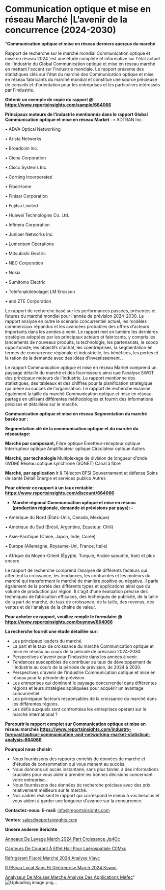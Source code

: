 # Communication optique et mise en réseau Marché |L’avenir de la concurrence (2024-2030)

"<strong>Communication optique et mise en réseau derniers aperçus du marché</strong>

Rapport de recherche sur le marché mondial Communication optique et mise en réseau 2024 'est une étude complète et informative sur l'état actuel de l'industrie du Global Communication optique et mise en réseau marché en mettant l'accent sur l'industrie mondiale. Le rapport présente des statistiques clés sur l'état du marché des Communication optique et mise en réseau fabricants du marché mondial et constitue une source précieuse de conseils et d'orientation pour les entreprises et les particuliers intéressés par l'industrie.

<strong>Obtenir un exemple de copie du rapport @ <a href=https://www.reportsinsights.com/sample/664066>https://www.reportsinsights.com/sample/664066</a></strong>

<strong>Principaux moteurs de l'industrie mentionnés dans le rapport Global Communication optique et mise en réseau Market</strong> :
• ADTRAN Inc.

• ADVA Optical Networking

• Arista Networks

• Broadcom Inc.

• Ciena Corporation

• Cisco Systems Inc.

• Corning Incorporated

• FiberHome

• Finisar Corporation

• Fujitsu Limited

• Huawei Technologies Co. Ltd.

• Infinera Corporation

• Juniper Networks Inc.

• Lumentum Operations

• Mitsubishi Electric

• NEC Corporation

• Nokia

• Sumitomo Electric

• Telefonaktiebolaget LM Ericsson

• and ZTE Corporation

Le rapport de recherche basé sur les performances passées, présentes et futures du marché mondial pour l'année de prévision 2024-2030. Le rapport analyse en outre le scénario concurrentiel actuel, les modèles commerciaux répandus et les avancées probables des offres d'acteurs importants dans les années à venir. Le rapport met en lumière les dernières stratégies adoptées par les principaux acteurs et fabricants, y compris les lancements de nouveaux produits, la technologie, les partenariats, le scoop opportuniste, les objectifs d'achat, les coentreprises, la segmentation en termes de concurrence régionale et industrielle, les bénéfices, les pertes et la ration de la demande avec des idées d'investissement. .

Le rapport Communication optique et mise en réseau Market comprend un paysage détaillé du marché et des fournisseurs ainsi que l'analyse SWOT des principaux moteurs de l'industrie. Le rapport mentionne des statistiques, des tableaux et des chiffres pour la planification stratégique qui mène au succès de l'organisation. Le rapport de recherche examine également la taille du marché Communication optique et mise en réseau, partage en utilisant différentes méthodologies et fournit des informations précises et détaillées sur le marché.

<strong>Communication optique et mise en réseau Segmentation du marché basée sur :</strong>

<strong> Segmentation clé de la communication optique et du marché du réseautage: </strong>

<strong> Marché par composant, </strong>
Fibre optique
Émetteur-récepteur optique
Interrupteur optique
Amplificateur optique
Circulateur optique
Autres

<strong> Marché, par technologie </strong>
Multiplexage de division de longueur d'onde (WDM)
Réseau optique synchrone (SONET)
Canal à fibre

<strong> Marché, par application </strong>
It & Télécom
BFSI
Gouvernement et défense
Soins de santé
Détail
Énergie et services publics
Autres

<strong>Pour obtenir ce rapport à un taux rentable: <a href=https://www.reportsinsights.com/discount/664066>https://www.reportsinsights.com/discount/664066</a></strong>
<ul>
  <li><strong>Marché régional Communication optique et mise en réseau (production régionale, demande et prévisions par pays): -</strong></li>
</ul>
• Amérique du Nord (États-Unis, Canada, Mexique)

• Amérique du Sud (Brésil, Argentine, Equateur, Chili)

• Asie-Pacifique (Chine, Japon, Inde, Corée)

• Europe (Allemagne, Royaume-Uni, France, Italie)

• Afrique du Moyen-Orient (Égypte, Turquie, Arabie saoudite, Iran) et plus encore.

Le rapport de recherche comprend l’analyse de différents facteurs qui affectent la croissance, les tendances, les contraintes et les moteurs du marché qui transforment le marché de manière positive ou négative. Il parle également de la portée des différents types et applications ainsi que du volume de production par région. Il s'agit d'une évaluation précise des techniques de fabrication efficaces, des techniques de publicité, de la taille de la part de marché, du taux de croissance, de la taille, des revenus, des ventes et de l'analyse de la chaîne de valeur.

<strong>Pour acheter ce rapport, veuillez remplir le formulaire @   <a href=https://www.reportsinsights.com/buynow/664066>https://www.reportsinsights.com/buynow/664066</a></strong>

<strong>La recherche fournit une étude détaillée sur:</strong>
<ul>
  <li>Les principaux leaders du marché.</li>
  <li>La part et le taux de croissance du marché Communication optique et mise en réseau au cours de la période de prévision 2024-2030.</li>
  <li>Perspectives d'avenir pour l'industrie dans les années à venir.</li>
  <li>Tendances susceptibles de contribuer au taux de développement de l'industrie au cours de la période de prévision, de 2024 à 2030.</li>
  <li>Perspectives d'avenir de l'industrie Communication optique et mise en réseau pour la période de prévision.</li>
  <li>Les entreprises qui dominent le paysage concurrentiel dans différentes régions et leurs stratégies appliquées pour acquérir un avantage concurrentiel.</li>
  <li>Les principaux facteurs responsables de la croissance du marché dans les différentes régions.</li>
  <li>Les défis auxquels sont confrontées les entreprises opérant sur le marché international ?</li>
</ul>

<strong>Parcourir le rapport complet sur Communication optique et mise en réseau marchés <a href=https://www.reportsinsights.com/industry-forecast/optical-communication-and-networking-market-statistical-analysis-664066>https://www.reportsinsights.com/industry-forecast/optical-communication-and-networking-market-statistical-analysis-664066</a></strong>

<strong>Pourquoi nous choisir:</strong>
<ul>
  <li>Nous fournissons des rapports enrichis de données de marché et d'études de consommation qui vous mènent au succès.</li>
  <li>Nous donnons un accès instantané, sans plus tarder, à des informations cruciales pour vous aider à prendre les bonnes décisions concernant votre entreprise.</li>
  <li>Nous fournissons des données de recherche précises avec des prix relativement meilleurs sur le marché.</li>
  <li>Nos cadres réalisent le rapport qui correspond le mieux à vos besoins et vous aident à garder une longueur d'avance sur la concurrence.</li>
</ul>
<strong>Contactez-nous:
</strong><strong>E-mail:</strong> <a href=mailto:info@reportsinsights.com>info@reportsinsights.com</a>

<strong>Ventes</strong>: <a href=mailto:sales@reportsinsights.com>sales@reportsinsights.com</a>

<strong>Unsere anderen Berichte</strong>

<a href=https://www.linkedin.com/pulse/anneaux-de-levage-march%C3%A9-2024-part-croissance-jq4oc/>Anneaux De Levage March 2024 Part Croissance Jq4Oc</a>

<a href=https://www.linkedin.com/pulse/capteurs-de-courant-à-effet-hall-pour-laérospatiale-c0mxc/>Capteurs De Courant À Effet Hall Pour Laérospatiale C0Mxc</a>

<a href=https://www.linkedin.com/pulse/réfrigérant-fluoré-marché-2024-analyse-vlavc/>Réfrigérant Fluoré Marché 2024 Analyse Vlavc</a>

<a href=https://www.linkedin.com/pulse/r%C3%A9seau-local-sans-fil-dentreprise-march%C3%A9-2024-kswxc/>R 9Seau Local Sans Fil Dentreprise March 2024 Kswxc</a>

<a href=https://www.linkedin.com/pulse/analyseur-de-mousse-marché-analyse-des-applications-mefec/>Analyseur De Mousse Marché Analyse Des Applications Mefec</a>"
![Uploading image.png…]()
